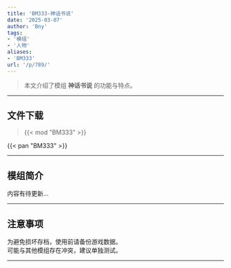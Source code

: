 ```yaml
---
title: 'BM333-神话书说'
date: '2025-03-07'
author: 'Bny'
tags:
- '模组'
- '人物'
aliases:
- 'BM333'
url: '/p/789/'
---
```


> 本文介绍了模组 **神话书说** 的功能与特点。

---

## 文件下载  

> {{< mod "BM333" >}}  

{{< pan "BM333" >}}  

---

## 模组简介

>  
内容有待更新...  

---

## 注意事项

>  
为避免损坏存档，使用前请备份游戏数据。  
可能与其他模组存在冲突，建议单独测试。  

---

